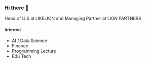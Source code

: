 ### Hi there 👋
Head of U.S at LIKELION and Managing Partner at LION PARTNERS

#### Interest
- AI / Data Science
- Finance
- Programming Lecture
- Edu Tech
